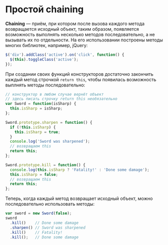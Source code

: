 # Простой chaining

**Chaining** — приём, при котором после вызова каждого метода возвращается исходный объект, таким образом, появляется возможность выполнять несколько методов последовательно, а не вызывать их по отдельности. На его использовании построены методы многих библиотек, например, jQuery:

```javascript
$('div').addClass('active').on('click', function() {
  $(this).toggleClass('active');
});
```

При создании своих функций конструкторов достаточно закончить каждый метод строчкой `return this`, чтобы появилась возможность выплнять методы последовательно:

```javascript
// конструктор в любом случае вернёт объект
// здесь писать строчку return this необязательно
var Sword = function(isSharp) {
  this.isSharp = isSharp;
};

Sword.prototype.sharpen = function() {
  if (!this.isSharp) {
    this.isSharp = true;
  }
  console.log('Sword was sharpened');
  // возвращаем this
  return this;
};

Sword.prototype.kill = function() {
  console.log(this.isSharp ? 'Fatality!' : 'Done some damage');
  this.isSharp = false;
  // возвращаем this
  return this;
};
```

Теперь, когда каждый метод возвращает исходный объект, можно последовательно использовать методы:

```javascript
var sword = new Sword(false);
sword
  .kill()    // Done some damage
  .sharpen() // Sword was sharpened
  .kill()    // Fatality!
  .kill();   // Done some damage
```
